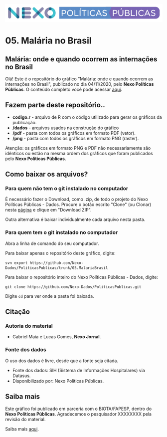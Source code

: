 <img src='https://github.com/Nexo-Dados/PoliticasPublicas/blob/main/nexopp_logofull-cor2.png'>

# 05. Malária no Brasil
## Malária: onde e quando ocorrem as internações no Brasil

Olá! Este é o repositório do gráfico "Malária: onde e quando ocorrem as internações no Brasil", publicado no dia 04/11/2020, pelo **Nexo Políticas Públicas**. O conteúdo completo você pode acessar [aqui](XXXXXXXXXXXXXXXXXXXXXXXXX).


## Fazem parte deste repositório..

* **codigo.r** - arquivo de R com o código utilizado para gerar os gráficos da publicação.
* **/dados** - arquivos usados na construção do gráfico
* **/pdf** - pasta com todos os gráficos em formato PDF (vetor).
* **/png** - pasta com todos os gráficos em formato PNG (raster).

Atenção: os gráficos em formato PNG e PDF não necessariamente são idênticos ou estão na mesma ordem dos gráficos que foram publicados pelo **Nexo Políticas Públicas**. 

## Como baixar os arquivos?

### Para quem não tem o git instalado no computador

É necessário fazer o Download, como .zip, de todo o projeto do Nexo Políticas Públicas - Dados. Procure o botão escrito "Clone" (ou Clonar) nesta [página](https://github.com/Nexo-Dados/PoliticasPublicas) e clique em "Download ZIP".

Outra alternativa é baixar individualmente cada arquivo nesta pasta.

### Para quem tem o git instalado no computador


Abra a linha de comando do seu computador.

Para baixar apenas o repositório deste gráfico, digite:

```
svn export https://github.com/Nexo-Dados/PoliticasPublicas/trunk/05.MalariaBrasil
```

Para baixar o repositório inteiro do Nexo Políticas Públicas - Dados, digite:

```
git clone https://github.com/Nexo-Dados/PoliticasPublicas.git
```

Digite `cd` para ver onde a pasta foi baixada.

## Citação

### Autoria do material

* Gabriel Maia e Lucas Gomes, **Nexo Jornal**.

### Fonte dos dados

O uso dos dados é livre, desde que a fonte seja citada.

* Fonte dos dados: SIH (Sistema de Informações Hospitalares) via Datasus.
* Disponibilizado por: Nexo Políticas Públicas.

## Saiba mais

Este gráfico foi publicado em parceria com o BIOTA/FAPESP, dentro do **Nexo Políticas Públicas**. Agradecemos o pesquisador XXXXXXXX pela revisão do material.

Saiba mais [aqui](https://pp.nexojornal.com.br/sobre/Sobre-o-Nexo-Pol%C3%ADticas-P%C3%BAblicas).
